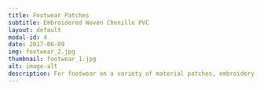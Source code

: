 ```yaml
---
title: Footwear Patches
subtitle: Embroidered Woven Chenille PVC
layout: default
modal-id: 4
date: 2017-06-09
img: footwear_2.jpg
thumbnail: footwear_1.jpg
alt: image-alt
description: For footwear on a variety of material patches, embroidery, PVC, 3D and so on
---
```

